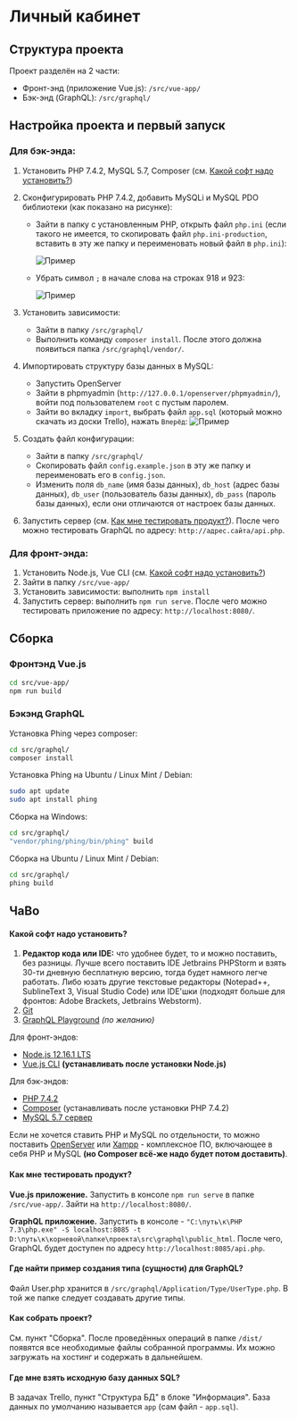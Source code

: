 # Личный кабинет
## Структура проекта
Проект разделён на 2 части:
- Фронт-энд (приложение Vue.js): `/src/vue-app/`
- Бэк-энд (GraphQL): `/src/graphql/`

## Настройка проекта и первый запуск
### Для бэк-энда:
1. Установить PHP 7.4.2, MySQL 5.7, Composer (см. [Какой софт надо установить?](https://github.com/yageorgiy/adtspb-pac#%D0%BA%D0%B0%D0%BA%D0%BE%D0%B9-%D1%81%D0%BE%D1%84%D1%82-%D0%BD%D0%B0%D0%B4%D0%BE-%D1%83%D1%81%D1%82%D0%B0%D0%BD%D0%BE%D0%B2%D0%B8%D1%82%D1%8C))
2. Сконфигурировать PHP 7.4.2, добавить MySQLi и MySQL PDO библиотеки (как показано на рисунке):
    - Зайти в папку с установленным PHP, открыть файл `php.ini` (если такого не имеется, то скопировать файл `php.ini-production`, вставить в эту же папку и переименовать новый файл в `php.ini`):
    
        ![Пример](https://i.imgur.com/ar2cmty.png)
    - Убрать символ `;` в начале слова на строках 918 и 923:
    
        ![Пример](https://i.imgur.com/lQnjNg6.png)
3. Установить зависимости:
    - Зайти в папку `/src/graphql/`
    - Выполнить команду `composer install`. После этого должна появиться папка `/src/graphql/vendor/`.
4. Импортировать структуру базы данных в MySQL:
    - Запустить OpenServer
    - Зайти в phpmyadmin (`http://127.0.0.1/openserver/phpmyadmin/`), войти под пользователем `root` с пустым паролем.
    - Зайти во вкладку `import`, выбрать файл `app.sql` (который можно скачать из доски Trello), нажать `Вперёд`:
        ![Пример](https://i.imgur.com/YPtIHJe.png)

5. Создать файл конфигурации:
    - Зайти в папку `/src/graphql/`
    - Скопировать файл `config.example.json` в эту же папку и переименовать его в `config.json`.
    - Изменить поля `db_name` (имя базы данных), `db_host` (адрес базы данных), `db_user` (пользователь базы данных), `db_pass` (пароль базы данных), если они отличаются от настроек базы данных.
6. Запустить сервер (см. [Как мне тестировать продукт?](https://github.com/yageorgiy/adtspb-pac#%D0%BA%D0%B0%D0%BA-%D0%BC%D0%BD%D0%B5-%D1%82%D0%B5%D1%81%D1%82%D0%B8%D1%80%D0%BE%D0%B2%D0%B0%D1%82%D1%8C-%D0%BF%D1%80%D0%BE%D0%B4%D1%83%D0%BA%D1%82)). После чего можно тестировать GraphQL по адресу: `http://адрес.сайта/api.php`.

### Для фронт-энда:
1. Установить Node.js, Vue CLI (см. [Какой софт надо установить?](https://github.com/yageorgiy/adtspb-pac#%D0%BA%D0%B0%D0%BA%D0%BE%D0%B9-%D1%81%D0%BE%D1%84%D1%82-%D0%BD%D0%B0%D0%B4%D0%BE-%D1%83%D1%81%D1%82%D0%B0%D0%BD%D0%BE%D0%B2%D0%B8%D1%82%D1%8C))
2. Зайти в папку `/src/vue-app/`
3. Установить зависимости: выполнить `npm install`
4. Запустить сервер: выполнить `npm run serve`. После чего можно тестировать приложение по адресу: `http://localhost:8080/`.

## Сборка
### Фронтэнд Vue.js
```bash
cd src/vue-app/
npm run build
```

### Бэкэнд GraphQL
Установка Phing через composer:
```bash
cd src/graphql/
composer install
```

Установка Phing на Ubuntu / Linux Mint / Debian:
```bash
sudo apt update
sudo apt install phing
```

Сборка на Windows:
```bash
cd src/graphql/
"vendor/phing/phing/bin/phing" build
```

Сборка на Ubuntu / Linux Mint / Debian:
```bash
cd src/graphql/
phing build
```

## ЧаВо

#### Какой софт надо установить?

1. **Редактор кода или IDE:** что удобнее будет, то и можно поставить, без разницы. Лучше всего поставить IDE Jetbrains PHPStorm и взять 30-ти дневную бесплатную версию, тогда будет намного легче работать. Либо юзать другие текстовые редакторы (Notepad++, SublineText 3, Visual Studio Code) или IDE'шки (подходят больше для фронтов: Adobe Brackets, Jetbrains Webstorm).
2. [Git](https://git-scm.com/downloads)
3. [GraphQL Playground](https://github.com/prisma-labs/graphql-playground/releases/tag/v1.8.10) _(по желанию)_

Для фронт-эндов:
- [Node.js 12.16.1 LTS](https://nodejs.org/dist/v12.16.1/node-v12.16.1-x64.msi )
- [Vue.js CLI](https://cli.vuejs.org/guide/installation.html ) **(устанавливать после установки Node.js)**

Для бэк-эндов:
- [PHP 7.4.2](https://www.php.net/downloads.php)
- [Composer](https://getcomposer.org/download/) (устанавливать после установки PHP 7.4.2)
- [MySQL 5.7 сервер](https://dev.mysql.com/downloads/mysql/5.7.html)

Если не хочется ставить PHP и MySQL по отдельности, то можно поставить [OpenServer](https://ospanel.io/) или [Xampp](https://www.apachefriends.org/ru/download.html) - комплексное ПО, включающее в себя PHP и MySQL **(но Composer всё-же надо будет потом доставить)**.

#### Как мне тестировать продукт?
**Vue.js приложение.** Запустить в консоле `npm run serve` в папке `/src/vue-app/`. Зайти на `http://localhost:8080/`.

**GraphQL приложение.** Запустить в консоле - `"C:\путь\к\PHP 7.3\php.exe" -S localhost:8085 -t D:\путь\к\корневой\папке\проекта\src\graphql\public_html`. После чего, GraphQL будет доступен по адресу `http://localhost:8085/api.php`.

#### Где найти пример создания типа (сущности) для GraphQL?
Файл User.php хранится в `/src/graphql/Application/Type/UserType.php`. В той же папке следует создавать другие типы.

#### Как собрать проект?
См. пункт "Сборка". После проведённых операций в папке `/dist/` появятся все необходимые файлы собранной программы. Их можно загружать на хостинг и содержать в дальнейшем.

#### Где мне взять исходную базу данных SQL?
В задачах Trello, пункт "Структура БД" в блоке "Информация". База данных по умолчанию называется `app` (сам файл - `app.sql`).
